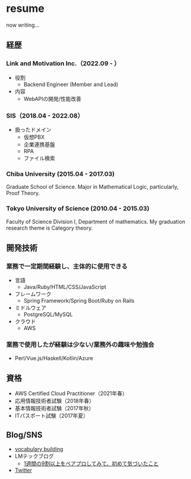 # resume

now writing...

## 経歴

### Link and Motivation Inc.（2022.09 - ）

- 役割
  - Backend Engineer (Member and Lead)
- 内容
  - WebAPIの開発/性能改善

### SIS（2018.04 - 2022.08）

- 扱ったドメイン
  - 仮想PBX
  - 企業連携基盤
  - RPA
  - ファイル検索

### Chiba University (2015.04 - 2017.03)
Graduate School of Science.
Major in Mathematical Logic, particularly, Proof Theory.

### Tokyo University of Science (2010.04 - 2015.03)
Faculty of Science Division I, Department of mathematics.
My graduation research theme is Category theory.

## 開発技術

### 業務で一定期間経験し、主体的に使用できる

- 言語
  - Java/Ruby/HTML/CSS/JavaScript
- フレームワーク
  - Spring Framework/Spring Boot/Ruby on Rails
- ミドルウェア
  - PostgreSQL/MySQL
- クラウド
  - AWS

### 業務で使用したが経験は少ない/業務外の趣味や勉強会

- Perl/Vue.js/Haskell/Kotlin/Azure

## 資格

- AWS Certified Cloud Practitioner（2021年春）
- 応用情報技術者試験（2018年春）
- 基本情報技術者試験（2017年秋）
- ITパスポート試験（2017年夏）

## Blog/SNS

- [vocabulary building](https://ken1shirakura.hateblo.jp/)
- LMテックブログ
  - [1週間の9割以上をペアプロしてみて、初めて気づいたこと](https://link-and-motivation.hatenablog.com/entry/2023/03/15/085237)
- [Twitter](https://twitter.com/fushirakura)


